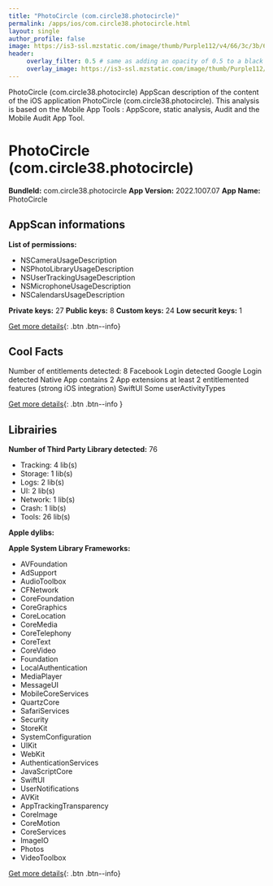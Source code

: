 ```yaml
---
title: "PhotoCircle (com.circle38.photocircle)"
permalink: /apps/ios/com.circle38.photocircle.html
layout: single
author_profile: false
image: https://is3-ssl.mzstatic.com/image/thumb/Purple112/v4/66/3c/3b/663c3bf1-08f0-b188-82b3-cf153c90dcdb/AppIcon-Prod-0-1x_U007emarketing-0-7-0-85-220.png/512x512bb.jpg
header: 
     overlay_filter: 0.5 # same as adding an opacity of 0.5 to a black background
     overlay_image: https://is3-ssl.mzstatic.com/image/thumb/Purple112/v4/66/3c/3b/663c3bf1-08f0-b188-82b3-cf153c90dcdb/AppIcon-Prod-0-1x_U007emarketing-0-7-0-85-220.png/512x512bb.jpg
---
```

PhotoCircle (com.circle38.photocircle) AppScan description of the content of the iOS application PhotoCircle (com.circle38.photocircle). This analysis is based on the Mobile App Tools : AppScore, static analysis, Audit and the Mobile Audit App Tool.

# PhotoCircle (com.circle38.photocircle)

**BundleId:** com.circle38.photocircle
**App Version:** 2022.1007.07
**App Name:** PhotoCircle


## AppScan informations 

**List of permissions:** 
- NSCameraUsageDescription
- NSPhotoLibraryUsageDescription
- NSUserTrackingUsageDescription
- NSMicrophoneUsageDescription
- NSCalendarsUsageDescription
  
  
**Private keys:** 27
**Public keys:** 8
**Custom keys:** 24
**Low securit keys:** 1
  
[Get more details](/pricing.html){: .btn .btn--info}

## Cool Facts

Number of entitlements detected: 8
Facebook Login detected
Google Login detected
Native App
contains 2 App extensions
at least 2 entitlemented features (strong iOS integration)
SwiftUI
Some userActivityTypes
  
[Get more details](/pricing.html){: .btn .btn--info }

## Librairies 
**Number of Third Party Library detected:** 76
- Tracking: 4 lib(s)
- Storage: 1 lib(s)
- Logs: 2 lib(s)
- UI: 2 lib(s)
- Network: 1 lib(s)
- Crash: 1 lib(s)
- Tools: 26 lib(s)


**Apple dylibs:**


**Apple System Library Frameworks:**
- AVFoundation
- AdSupport
- AudioToolbox
- CFNetwork
- CoreFoundation
- CoreGraphics
- CoreLocation
- CoreMedia
- CoreTelephony
- CoreText
- CoreVideo
- Foundation
- LocalAuthentication
- MediaPlayer
- MessageUI
- MobileCoreServices
- QuartzCore
- SafariServices
- Security
- StoreKit
- SystemConfiguration
- UIKit
- WebKit
- AuthenticationServices
- JavaScriptCore
- SwiftUI
- UserNotifications
- AVKit
- AppTrackingTransparency
- CoreImage
- CoreMotion
- CoreServices
- ImageIO
- Photos
- VideoToolbox


  
[Get more details](/pricing.html){: .btn .btn--info}

